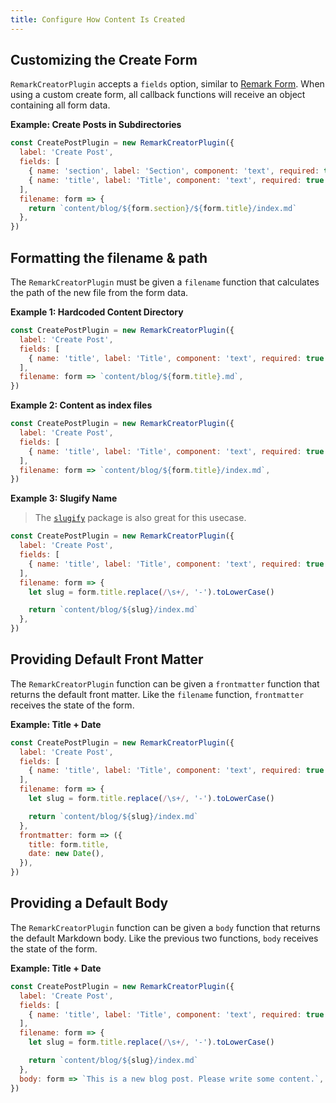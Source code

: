 ```yaml
---
title: Configure How Content Is Created
---
```


## Customizing the Create Form

`RemarkCreatorPlugin` accepts a `fields` option, similar to [Remark Form](/guides/gatsby/using-git/create-remark-form). When using a custom create form, all callback functions will receive an object containing all form data.

**Example: Create Posts in Subdirectories**

```javascript
const CreatePostPlugin = new RemarkCreatorPlugin({
  label: 'Create Post',
  fields: [
    { name: 'section', label: 'Section', component: 'text', required: true },
    { name: 'title', label: 'Title', component: 'text', required: true },
  ],
  filename: form => {
    return `content/blog/${form.section}/${form.title}/index.md`
  },
})
```

## Formatting the filename & path

The `RemarkCreatorPlugin` must be given a `filename` function that calculates the path of the new file from the form data.

**Example 1: Hardcoded Content Directory**

```javascript
const CreatePostPlugin = new RemarkCreatorPlugin({
  label: 'Create Post',
  fields: [
    { name: 'title', label: 'Title', component: 'text', required: true },
  ],
  filename: form => `content/blog/${form.title}.md`,
})
```

**Example 2: Content as index files**

```javascript
const CreatePostPlugin = new RemarkCreatorPlugin({
  label: 'Create Post',
  fields: [
    { name: 'title', label: 'Title', component: 'text', required: true },
  ],
  filename: form => `content/blog/${form.title}/index.md`,
})
```

**Example 3: Slugify Name**

> The [`slugify`](https://www.npmjs.com/package/slugify) package is also great for this usecase.

```javascript
const CreatePostPlugin = new RemarkCreatorPlugin({
  label: 'Create Post',
  fields: [
    { name: 'title', label: 'Title', component: 'text', required: true },
  ],
  filename: form => {
    let slug = form.title.replace(/\s+/, '-').toLowerCase()

    return `content/blog/${slug}/index.md`
  },
})
```

## Providing Default Front Matter

The `RemarkCreatorPlugin` function can be given a `frontmatter` function that returns the default front matter. Like the `filename` function, `frontmatter` receives the state of the form.

**Example: Title + Date**

```javascript
const CreatePostPlugin = new RemarkCreatorPlugin({
  label: 'Create Post',
  fields: [
    { name: 'title', label: 'Title', component: 'text', required: true },
  ],
  filename: form => {
    let slug = form.title.replace(/\s+/, '-').toLowerCase()

    return `content/blog/${slug}/index.md`
  },
  frontmatter: form => ({
    title: form.title,
    date: new Date(),
  }),
})
```

## Providing a Default Body

The `RemarkCreatorPlugin` function can be given a `body` function that returns the default Markdown body. Like the previous two functions, `body` receives the state of the form.

**Example: Title + Date**

```javascript
const CreatePostPlugin = new RemarkCreatorPlugin({
  label: 'Create Post',
  fields: [
    { name: 'title', label: 'Title', component: 'text', required: true },
  ],
  filename: form => {
    let slug = form.title.replace(/\s+/, '-').toLowerCase()

    return `content/blog/${slug}/index.md`
  },
  body: form => `This is a new blog post. Please write some content.`,
})
```
